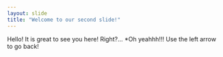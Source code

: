 ```yaml
---
layout: slide
title: "Welcome to our second slide!"
---
```

Hello! It is great to see you here!
Right?...
*Oh yeahhh!!!
Use the left arrow to go back!